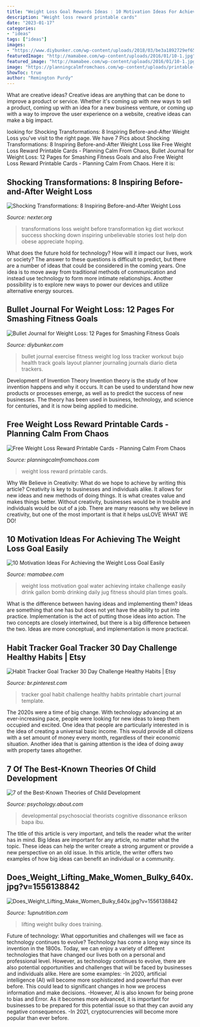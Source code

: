 ```yaml
---
title: "Weight Loss Goal Rewards Ideas : 10 Motivation Ideas For Achieving The Weight Loss Goal Easily"
description: "Weight loss reward printable cards"
date: "2023-01-17"
categories:
- "ideas"
tags: ["ideas"]
images:
- "https://www.diybunker.com/wp-content/uploads/2018/03/be3a1892729ef656585e681b95b9d6ee.jpg"
featuredImage: "http://mamabee.com/wp-content/uploads/2016/01/10-1.jpg"
featured_image: "http://mamabee.com/wp-content/uploads/2016/01/10-1.jpg"
image: "https://planningcalmfromchaos.com/wp-content/uploads/printable-weight-loss-reward-cards.jpg"
ShowToc: true
author: "Remington Purdy"
---
```



What are creative ideas?
Creative ideas are anything that can be done to improve a product or service. Whether it's coming up with new ways to sell a product, coming up with an idea for a new business venture, or coming up with a way to improve the user experience on a website, creative ideas can make a big impact.

	

		
looking for Shocking Transformations: 8 Inspiring Before-and-After Weight Loss you've visit to the right page. We have 7 Pics about Shocking Transformations: 8 Inspiring Before-and-After Weight Loss like Free Weight Loss Reward Printable Cards - Planning Calm From Chaos, Bullet Journal for Weight Loss: 12 Pages for Smashing Fitness Goals and also Free Weight Loss Reward Printable Cards - Planning Calm From Chaos. Here it is:
		
    
## Shocking Transformations: 8 Inspiring Before-and-After Weight Loss

<img loading=lazy src="https://nexter.org/wp-content/uploads/2018/06/before-after-weight-loss-transformations-pics1.jpg" onerror="this.onerror=null;this.src='https://tse4.mm.bing.net/th?id=OIP.BWlq0KoDwUoGWroGOYYaNAHaG5&amp;pid=15.1';" alt="Shocking Transformations: 8 Inspiring Before-and-After Weight Loss">

_Source: nexter.org_

>transformations loss weight before transformation kg diet workout success shocking down inspiring unbelievable stories lost help don obese appreciate hoping. 

	

What does the future hold for technology? How will it impact our lives, work or society? The answer to these questions is difficult to predict, but there are a number of ideas that could be considered in the coming years. One idea is to move away from traditional methods of communication and instead use technology to form more intimate relationships. Another possibility is to explore new ways to power our devices and utilize alternative energy sources.

    
## Bullet Journal For Weight Loss: 12 Pages For Smashing Fitness Goals

<img loading=lazy src="https://www.diybunker.com/wp-content/uploads/2018/03/be3a1892729ef656585e681b95b9d6ee.jpg" onerror="this.onerror=null;this.src='https://tse3.mm.bing.net/th?id=OIP.nJrJlrXqW0M4yJfGdGYjJwHaHa&amp;pid=15.1';" alt="Bullet Journal for Weight Loss: 12 Pages for Smashing Fitness Goals">

_Source: diybunker.com_

>bullet journal exercise fitness weight log loss tracker workout bujo health track goals layout planner journaling journals diario dieta trackers. 

	

Development of Invention Theory
Invention theory is the study of how invention happens and why it occurs. It can be used to understand how new products or processes emerge, as well as to predict the success of new businesses. The theory has been used in business, technology, and science for centuries, and it is now being applied to medicine.

    
## Free Weight Loss Reward Printable Cards - Planning Calm From Chaos

<img loading=lazy src="https://planningcalmfromchaos.com/wp-content/uploads/printable-weight-loss-reward-cards.jpg" onerror="this.onerror=null;this.src='https://tse4.mm.bing.net/th?id=OIP.rStibZTvP88qFIISghqrXgHaLH&amp;pid=15.1';" alt="Free Weight Loss Reward Printable Cards - Planning Calm From Chaos">

_Source: planningcalmfromchaos.com_

>weight loss reward printable cards. 

	

Why We Believe in Creativity: What do we hope to achieve by writing this article?
Creativity is key to businesses and individuals alike. It allows for new ideas and new methods of doing things. It is what creates value and makes things better. Without creativity, businesses would be in trouble and individuals would be out of a job. There are many reasons why we believe in creativity, but one of the most important is that it helps usLOVE WHAT WE DO!

    
## 10 Motivation Ideas For Achieving The Weight Loss Goal Easily

<img loading=lazy src="http://mamabee.com/wp-content/uploads/2016/01/10-1.jpg" onerror="this.onerror=null;this.src='https://tse1.mm.bing.net/th?id=OIP.0CUge66Z6UIVJDH4Ld_zzAHaJ4&amp;pid=15.1';" alt="10 Motivation Ideas For Achieving the Weight Loss Goal Easily">

_Source: mamabee.com_

>weight loss motivation goal water achieving intake challenge easily drink gallon bomb drinking daily jug fitness should plan times goals. 

	

What is the difference between having ideas and implementing them?
Ideas are something that one has but does not yet have the ability to put into practice. Implementation is the act of putting those ideas into action. The two concepts are closely intertwined, but there is a big difference between the two. Ideas are more conceptual, and implementation is more practical.

    
## Habit Tracker Goal Tracker 30 Day Challenge Healthy Habits | Etsy

<img loading=lazy src="https://i.pinimg.com/736x/b5/48/8f/b5488f397e98681417023139e13c3d23.jpg" onerror="this.onerror=null;this.src='https://tse1.mm.bing.net/th?id=OIP.NIAtakQ3puwFytg3w0gkwwHaO0&amp;pid=15.1';" alt="Habit Tracker Goal Tracker 30 Day Challenge Healthy Habits | Etsy">

_Source: br.pinterest.com_

>tracker goal habit challenge healthy habits printable chart journal template. 

	

The 2020s were a time of big change. With technology advancing at an ever-increasing pace, people were looking for new ideas to keep them occupied and excited. One idea that people are particularly interested in is the idea of creating a universal basic income. This would provide all citizens with a set amount of money every month, regardless of their economic situation. Another idea that is gaining attention is the idea of doing away with property taxes altogether.

    
## 7 Of The Best-Known Theories Of Child Development

<img loading=lazy src="https://fthmb.tqn.com/Y2Ii-l8oCZTpLYnV9BnCNUkX6y8=/2122x1415/filters:fill(87E3EF,1)/156518493-56a7926c5f9b58b7d0ebcb42.jpg" onerror="this.onerror=null;this.src='https://tse1.mm.bing.net/th?id=OIP.vvBEudfqxsvZqlD9lZrnAAHaE8&amp;pid=15.1';" alt="7 of the Best-Known Theories of Child Development">

_Source: psychology.about.com_

>developmental psychosocial theorists cognitive dissonance erikson bapa ibu. 

	

The title of this article is very important, and tells the reader what the writer has in mind.
Big Ideas are important for any article, no matter what the topic. These ideas can help the writer create a strong argument or provide a new perspective on an old issue. In this article, the writer offers two examples of how big ideas can benefit an individual or a community.

    
## Does_Weight_Lifting_Make_Women_Bulky_640x.jpg?v=1556138842

<img loading=lazy src="https://cdn.shopify.com/s/files/1/0330/6521/articles/Does_Weight_Lifting_Make_Women_Bulky_640x.jpg?v=1556138842" onerror="this.onerror=null;this.src='https://tse1.mm.bing.net/th?id=OIP.FGBklPSYlHAnBOUuNkpkEAHaE8&amp;pid=15.1';" alt="Does_Weight_Lifting_Make_Women_Bulky_640x.jpg?v=1556138842">

_Source: 1upnutrition.com_

>lifting weight bulky does training. 

	

Future of technology: What opportunities and challenges will we face as technology continues to evolve?
Technology has come a long way since its invention in the 1800s. Today, we can enjoy a variety of different technologies that have changed our lives both on a personal and professional level. However, as technology continues to evolve, there are also potential opportunities and challenges that will be faced by businesses and individuals alike. Here are some examples: 
-In 2020, artificial intelligence (AI) will become more sophisticated and powerful than ever before. This could lead to significant changes in how we process information and make decisions. 
-However, AI is also known for being prone to bias and Error. As it becomes more advanced, it is important for businesses to be prepared for this potential issue so that they can avoid any negative consequences. 
-In 2021, cryptocurrencies will become more popular than ever before.


